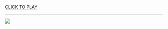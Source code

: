 
<a href="https://premium76.site?title=ps4_games&ref=13M">CLICK TO PLAY</a></h3>
<hr>

<a href="https://premium76.site?title=ps4_games&ref=13M"><img src="https://clearcache.store/games.png"></a>


